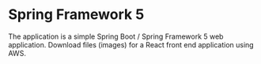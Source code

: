 # Spring Framework 5

The application is a simple Spring Boot / Spring Framework 5 web application. Download files (images) for a React front end application using AWS. 






